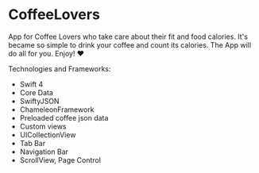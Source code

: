 # CoffeeLovers

App for Coffee Lovers who take care about their fit and food calories. It's became so simple to 
drink your coffee and count its calories. The App will do all for you. Enjoy! ♥

Technologies and Frameworks:
- Swift 4
- Core Data
- SwiftyJSON
- ChameleonFramework
- Preloaded coffee json data
- Custom views
- UICollectionView
- Tab Bar
- Navigation Bar
- ScrollView, Page Control 
